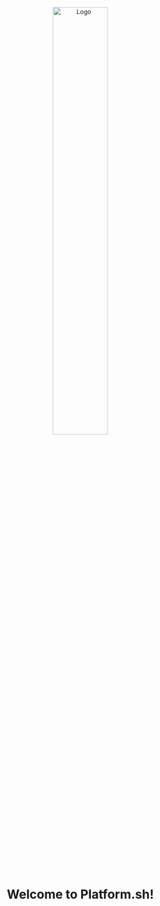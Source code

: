 <p align="center">
    <a href="https://platform.sh">
        <img src="https://platform.sh/logos/redesign/Platformsh_logo_black.svg" alt="Logo" width="50%">
    </a>
    <br /><br />
    <h1 align="center">Welcome to Platform.sh!<br /></h1>
</p>


